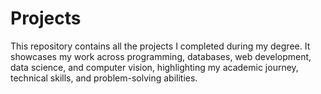 # Projects
This repository contains all the projects I completed during my degree. It showcases my work across programming, databases, web development, data science, and computer vision, highlighting my academic journey, technical skills, and problem-solving abilities.
